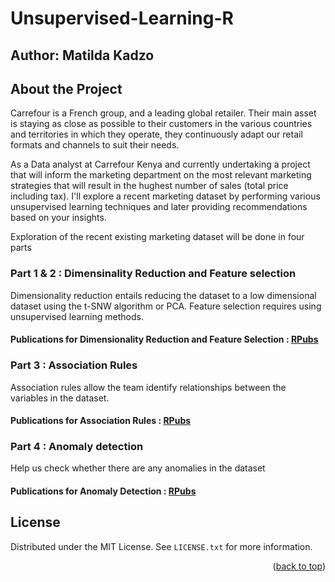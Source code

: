 # Unsupervised-Learning-R
## Author: Matilda Kadzo

## About the Project

Carrefour is a French group, and a leading global retailer.  Their main asset is staying as close as possible to their customers in the various countries and territories in which they operate, they continuously adapt our retail formats and channels to suit their needs.

As a Data analyst at Carrefour Kenya and currently undertaking a project that will inform the marketing department on the most relevant marketing strategies that will result in the hughest number of sales (total price including tax). I'll explore a recent marketing dataset by performing various unsupervised learning techniques and later providing recommendations based on your insights. 

Exploration of the recent existing marketing dataset will be done in four parts

### Part 1 & 2 : Dimensinality Reduction and Feature selection
Dimensionality reduction entails reducing the dataset to a low dimensional dataset using the t-SNW algorithm or PCA. Feature selection requires using unsupervised learning methods.

#### Publications for Dimensionality Reduction and Feature Selection : [RPubs](https://rpubs.com/Binti_Kadzo/913347)

### Part 3 : Association Rules
Association rules allow the team identify relationships between the variables in the dataset.

#### Publications for Association Rules : [RPubs](https://rpubs.com/Binti_Kadzo/913349)

### Part 4 : Anomaly detection
Help us check whether there are any anomalies in the dataset

#### Publications for Anomaly Detection : [RPubs](https://rpubs.com/Binti_Kadzo/913351)




<!-- LICENSE -->
## License

Distributed under the MIT License. See `LICENSE.txt` for more information.

<p align="right">(<a href="#top">back to top</a>)</p>
